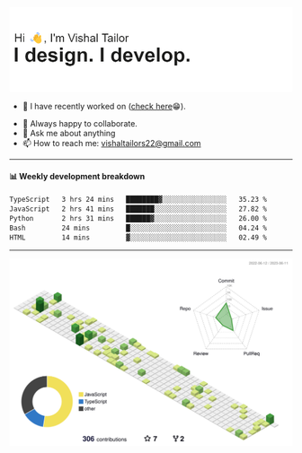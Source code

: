 ![Hi, I'm Vishal Tailor. I design. I develop.](https://github.com/vishaltailors/vishaltailors/blob/main/header.png?raw=true)

- 🔭 I have recently worked on ([check here](https://vishaltailor.com)😁).
<!-- - 🎦 Currently watching: JavaScript: The Hard Parts By Will Sentance. -->
- 👯 Always happy to collaborate.
- 💬 Ask me about anything
- 📫 How to reach me: <a href="mailto:vishaltailors22@gmail.com">vishaltailors22@gmail.com</a>

<hr /> 
<h4>📊 Weekly development breakdown</h4>
<!--START_SECTION:waka-->

```txt
TypeScript   3 hrs 24 mins   ████████▓░░░░░░░░░░░░░░░░   35.23 %
JavaScript   2 hrs 41 mins   ███████░░░░░░░░░░░░░░░░░░   27.82 %
Python       2 hrs 31 mins   ██████▓░░░░░░░░░░░░░░░░░░   26.00 %
Bash         24 mins         █░░░░░░░░░░░░░░░░░░░░░░░░   04.24 %
HTML         14 mins         ▓░░░░░░░░░░░░░░░░░░░░░░░░   02.49 %
```

<!--END_SECTION:waka-->
<hr /> 

![](./profile-3d-contrib/profile-green-animate.svg)
